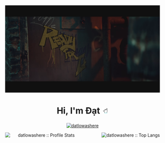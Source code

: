 <div><img src="https://github.com/datlowashere/datlowashere/blob/main/blossom.html" alt="">
<div align="center">
<img src="https://github.com/datlowashere/datlowashere/blob/main/btn.png" alt="banner">
</div>
<h1 align="center">Hi, I'm Đạt <img src="https://github.com/datlowashere/datlowashere/blob/main/shaka.gif" alt="handshake" width="4%"> </h1>
<h3 align="center"></h3>
<p align="center" ><a href="https://github.com/datlowashere">
    <img style="for-the-badge "  src="https://komarev.com/ghpvc/?username=datlowashere&style=for-the-badge&color=orange" alt="datlowashere">
</a></p>
<div align="center">
<img align="left" width="50%%" src="https://github-readme-stats.vercel.app/api?username=datlowashere&show_icons=true&theme=codeSTACKr" alt="datlowashere :: Profile Stats" />
<img align="right" height="30%"  src="https://github-readme-stats.vercel.app/api/top-langs/?username=datlowashere&langs_count=10&layout=compact&theme=codeSTACKr" alt="datlowashere :: Top Langs" />
</div>
</div>
